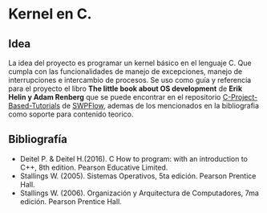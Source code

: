 # Kernel en C.

## Idea 
 La idea del proyecto es programar un kernel básico en el lenguaje C. Que cumpla con las funcionalidades de manejo de excepciones, manejo de interrupciones e intercambio de procesos. Se uso como guía y referencia para el proyecto  el libro **The little book about OS development** de **Erik Helin y Adam Renberg** que se puede encontrar en el repositorio [C-Project-Based-Tutorials](https://github.com/SWPFlow/C-Project-Based-Tutorials) de [SWPFlow](https://github.com/SWPFlow), ademas de los mencionados en la bibliografia como soporte para contenido teorico.

## Bibliografía 
* Deitel P. & Deitel H.(2016). C How to program: with an introduction to C++, 8th edition. Pearson Educative Limited.
* Stallings W. (2005). Sistemas Operativos, 5ta edición. Pearson Prentice Hall.
* Stallings W. (2006). Organización y Arquitectura de Computadores, 7ma edición. Pearson Prentice Hall. 
